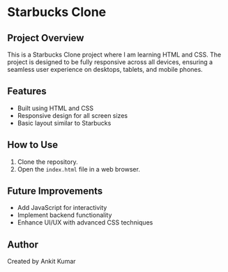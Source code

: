 # Starbucks Clone

## Project Overview
This is a Starbucks Clone project where I am learning HTML and CSS. The project is designed to be fully responsive across all devices, ensuring a seamless user experience on desktops, tablets, and mobile phones.

## Features
- Built using HTML and CSS
- Responsive design for all screen sizes
- Basic layout similar to Starbucks

## How to Use
1. Clone the repository.
2. Open the `index.html` file in a web browser.

## Future Improvements
- Add JavaScript for interactivity
- Implement backend functionality
- Enhance UI/UX with advanced CSS techniques

## Author
Created by Ankit Kumar

